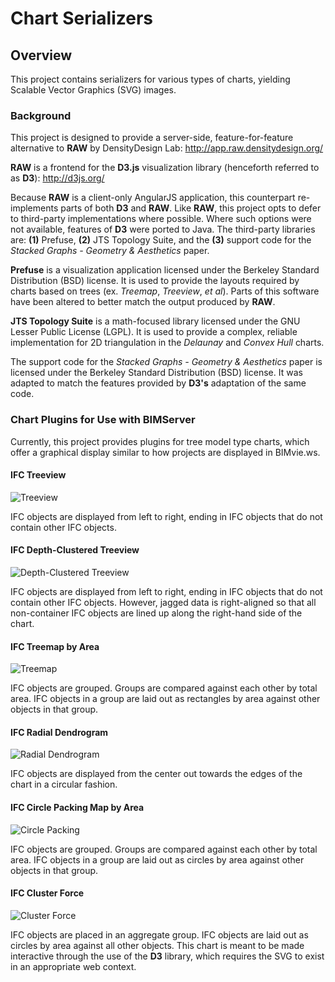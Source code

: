 # Chart Serializers

## Overview

This project contains serializers for various types of charts, yielding Scalable Vector Graphics (SVG) images.

### Background

This project is designed to provide a server-side, feature-for-feature alternative to __RAW__ by DensityDesign Lab: http://app.raw.densitydesign.org/

__RAW__ is a frontend for the __D3.js__ visualization library (henceforth referred to as __D3__): http://d3js.org/

Because __RAW__ is a client-only AngularJS application, this counterpart re-implements parts of both __D3__ and __RAW__. Like __RAW__, this project opts to defer to third-party implementations where possible. Where such options were not available, features of __D3__ were ported to Java. The third-party libraries are: __(1)__ Prefuse, __(2)__ JTS Topology Suite, and the __(3)__ support code for the _Stacked Graphs - Geometry & Aesthetics_ paper.

__Prefuse__ is a visualization application licensed under the Berkeley Standard Distribution (BSD) license. It is used to provide the layouts required by charts based on trees (ex. _Treemap_, _Treeview_, _et al_). Parts of this software have been altered to better match the output produced by __RAW__.

__JTS Topology Suite__ is a math-focused library licensed under the GNU Lesser Public License (LGPL). It is used to provide a complex, reliable implementation for 2D triangulation in the _Delaunay_ and _Convex Hull_ charts.

The support code for the _Stacked Graphs - Geometry & Aesthetics_ paper is licensed under the Berkeley Standard Distribution (BSD) license. It was adapted to match the features provided by __D3's__ adaptation of the same code.

### Chart Plugins for Use with BIMServer

Currently, this project provides plugins for tree model type charts, which offer a graphical display similar to how projects are displayed in BIMvie.ws.

#### IFC Treeview

![Treeview](https://raw.githubusercontent.com/lirmont/BIMserver/master/Charting/readme%20images/Treeview.png)

IFC objects are displayed from left to right, ending in IFC objects that do not contain other IFC objects.

#### IFC Depth-Clustered Treeview

![Depth-Clustered Treeview](https://raw.githubusercontent.com/lirmont/BIMserver/master/Charting/readme%20images/Depth-Clustered%20Treeview.png)

IFC objects are displayed from left to right, ending in IFC objects that do not contain other IFC objects. However, jagged data is right-aligned so that all non-container IFC objects are lined up along the right-hand side of the chart.

#### IFC Treemap by Area

![Treemap](https://raw.githubusercontent.com/lirmont/BIMserver/master/Charting/readme%20images/Treemap.png)

IFC objects are grouped. Groups are compared against each other by total area. IFC objects in a group are laid out as rectangles by area against other objects in that group.

#### IFC Radial Dendrogram

![Radial Dendrogram](https://raw.githubusercontent.com/lirmont/BIMserver/master/Charting/readme%20images/Radial%20Dendrogram.png)

IFC objects are displayed from the center out towards the edges of the chart in a circular fashion.

#### IFC Circle Packing Map by Area

![Circle Packing](https://raw.githubusercontent.com/lirmont/BIMserver/master/Charting/readme%20images/Circle%20Packing.png)

IFC objects are grouped. Groups are compared against each other by total area. IFC objects in a group are laid out as circles by area against other objects in that group.

#### IFC Cluster Force

![Cluster Force](https://raw.githubusercontent.com/lirmont/BIMserver/master/Charting/readme%20images/Cluster%20Force.png)

IFC objects are placed in an aggregate group. IFC objects are laid out as circles by area against all other objects. This chart is meant to be made interactive through the use of the __D3__ library, which requires the SVG to exist in an appropriate web context.